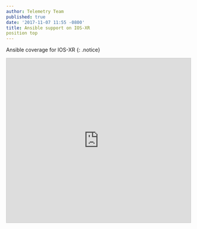 ```yaml
---
author: Telemetry Team
published: true
date: '2017-11-07 11:55 -0800'
title: Ansible support on IOS-XR
position top
---
```


Ansible coverage for IOS-XR
{: .notice}

<iframe src="https://app.box.com/embed/preview/vmj8r508z7sx6zfbstn2o1ptb2fkhgo3?theme=dark" width="800" height="450" frameborder="0" marginwidth="0" marginheight="0" scrolling="no" style="border:1px solid #CCC; border-width:1px; margin-bottom:5px; max-width: 100%;" allowfullscreen webkitallowfullscreen msallowfullscreen></iframe>




